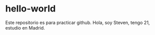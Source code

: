 # hello-world
Este repositorio es para practicar github.
Hola, soy Steven, tengo 21, estudio en Madrid.
